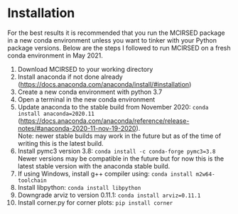 # Installation

For the best results it is recommended that you run the MCIRSED package in a new conda environment unless you want to tinker with your Python package versions. Below are the steps I followed to run MCIRSED on a fresh conda environment in May 2021.

1) Download MCIRSED to your working directory
2) Install anaconda if not done already (https://docs.anaconda.com/anaconda/install/#installation)
3) Create a new conda environment with python 3.7
4) Open a terminal in the new conda environment
5) Update anaconda to the stable build from November 2020: ```conda install anaconda=2020.11```\
(https://docs.anaconda.com/anaconda/reference/release-notes/#anaconda-2020-11-nov-19-2020). \
Note: newer stable builds may work in the future but as of the time of writing this is the latest build.
5) Install pymc3 version 3.8: ```conda install -c conda-forge pymc3=3.8```\
Newer versions may be compatible in the future but for now this is the latest stable version with the anaconda stable build.
6) If using Windows, install g++ compiler using: ```conda install m2w64-toolchain``` 
7) Install libpython: ```conda install libpython```
8) Downgrade arviz to version 0.11.1: ```conda install arviz=0.11.1```
9) Install corner.py for corner plots: ```pip install corner```
